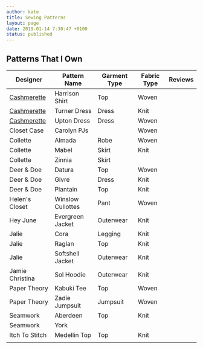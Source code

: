 ```yaml
---
author: kate
title: Sewing Patterns
layout: page
date: 2019-01-14 7:30:47 +0100
status: published
---
```


## Patterns That I Own

|                   Designer                  |    Pattern Name   | Garment Type | Fabric Type | Reviews |
|---------------------------------------------|-------------------|--------------|-------------|---------|
| [Cashmerette](https://www.cashmerette.com/) | Harrison Shirt    | Top          | Woven       |         |
| [Cashmerette](https://www.cashmerette.com/) | Turner Dress      | Dress        | Knit        |         |
| [Cashmerette](https://www.cashmerette.com/) | Upton Dress       | Dress        | Woven       |         |
| Closet Case                                 | Carolyn PJs       |              | Woven       |         |
| Collette                                    | Almada            | Robe         | Woven       |         |
| Collette                                    | Mabel             | Skirt        | Knit        |         |
| Collette                                    | Zinnia            | Skirt        |             |         |
| Deer & Doe                                  | Datura            | Top          | Woven       |         |
| Deer & Doe                                  | Givre             | Dress        | Knit        |         |
| Deer & Doe                                  | Plantain          | Top          | Knit        |         |
| Helen's Closet                              | Winslow Cullottes | Pant         | Woven       |         |
| Hey June                                    | Evergreen Jacket  | Outerwear    | Knit        |         |
| Jalie                                       | Cora              | Legging      | Knit        |         |
| Jalie                                       | Raglan            | Top          | Knit        |         |
| Jalie                                       | Softshell Jacket  | Outerwear    | Knit        |         |
| Jamie Christina                             | Sol Hoodie        | Outerwear    | Knit        |         |
| Paper Theory                                | Kabuki Tee        | Top          | Woven       |         |
| Paper Theory                                | Zadie Jumpsuit    | Jumpsuit     | Woven       |         |
| Seamwork                                    | Aberdeen          | Top          | Knit        |         |
| Seamwork                                    | York              |              |             |         |
| Itch To Stitch                              | Medellin Top      | Top          | Knit        |         |
|                                             |                   |              |             |         |